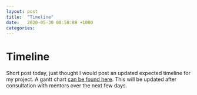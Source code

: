 ```yaml
---
layout: post
title:  "Timeline"
date:   2020-05-30 08:58:08 +1000
categories: 
---
```


# Timeline

Short post today, just thought I would post an updated expected timeline for my project.
A gantt chart [can be found here](https://docs.google.com/spreadsheets/d/1DuJiTzTn38j_G-yLClhLXYSb5xnFLoNlz3MNk5j6N4Q/edit?usp=sharing). This will be updated after consultation with mentors over the next few days. 